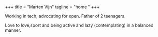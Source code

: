 +++
title = "Marten Vijn"
tagline = "home "
+++


Working in tech, advocating for open. Father of 2 teenagers.

Love to love,sport and being active and lazy (contemplating) in a
balanced manner.


